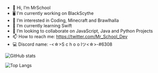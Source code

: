 - 👋 Hi, I’m MrSchool
- 🖥️ I'm currently working on BlackScythe
- 👀 I’m interested in Coding, Minecraft and Brawlhalla
- 🌱 I’m currently learning Swift
- 💞️ I’m looking to collaborate on JavaScript, Java and Python Projects
- 📫 How to reach me: https://twitter.com/Mr_School_Dev
- 💻 Discord name: -<☆>S c h o o lツ<☆>-#6308


![GitHub stats](https://github-readme-stats.vercel.app/api?username=MrSchoool&show_icons=true&theme=tokyonight)

![Top Langs](https://github-readme-stats.vercel.app/api/top-langs/?username=MrSchoool&theme=tokyonight)

